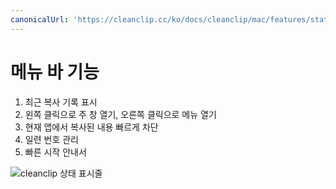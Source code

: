 ```yaml
---
canonicalUrl: 'https://cleanclip.cc/ko/docs/cleanclip/mac/features/statusbar_marked'
---
```


# 메뉴 바 기능

1. 최근 복사 기록 표시
2. 왼쪽 클릭으로 주 창 열기, 오른쪽 클릭으로 메뉴 열기
3. 현재 앱에서 복사된 내용 빠르게 차단
4. 일련 번호 관리
5. 빠른 시작 안내서

![cleanclip 상태 표시줄](/images/statusbar_marked.png)